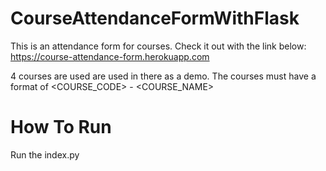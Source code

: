 # CourseAttendanceFormWithFlask

This is an attendance form for courses.
Check it out with the link below:
https://course-attendance-form.herokuapp.com

4 courses are used are used in there as a demo.
The courses must have a format of <COURSE_CODE> - <COURSE_NAME>

# How To Run
Run the index.py
